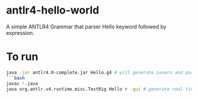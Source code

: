 # antlr4-hello-world
A simple ANTLR4 Grammar that parser Hello keyword followed by expression.

# To run
```bash
java -jar antlr4.0-complete.jar Hello.g4 # will generate Lexers and parsers```
```bash
javac *.java
java org.antlr.v4.runtime.misc.TestRig Hello r -gui # generate real time syntax tree visually```
